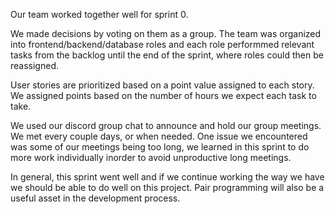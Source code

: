 Our team worked together well for sprint 0.

We made decisions by voting on them as a group. The team was organized into frontend/backend/database roles and each role performmed relevant tasks from the backlog until the end of the sprint, where roles could then be reassigned.

User stories are prioritized based on a point value assigned to each story. We assigned points based on the number of hours we expect each task to take.

We used our discord group chat to announce and hold our group meetings. We met every couple days, or when needed. One issue we encountered was some of our meetings being too long, we learned in this sprint to do more work individually inorder to avoid unproductive long meetings.

In general, this sprint went well and if we continue working the way we have we should be able to do well on this project. Pair programming will also be a useful asset in the development process.
